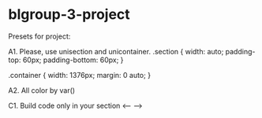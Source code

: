 # blgroup-3-project

Presets for project:

A1. Please, use unisection and unicontainer.
.section {
width: auto;
padding-top: 60px;
padding-bottom: 60px;
}

.container {
width: 1376px;
margin: 0 auto;
}

A2. All color by var()

C1. Build code only in your section <-- -->
